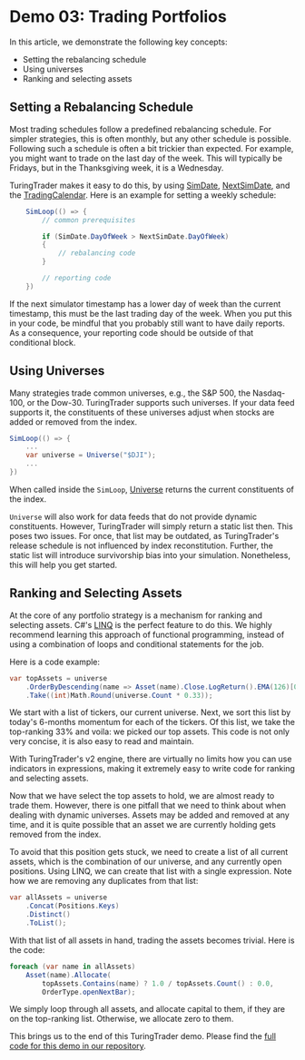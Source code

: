 # Demo 03: Trading Portfolios

In this article, we demonstrate the following key concepts:
* Setting the rebalancing schedule
* Using universes
* Ranking and selecting assets

## Setting a Rebalancing Schedule

Most trading schedules follow a predefined rebalancing schedule. For simpler strategies, this is often monthly, but any other schedule is possible. Following such a schedule is often a bit trickier than expected. For example, you might want to trade on the last day of the week. This will typically be Fridays, but in the Thanksgiving week, it is a Wednesday.

TuringTrader makes it easy to do this, by using [SimDate](xref:TuringTrader.SimulatorV2.Algorithm#TuringTrader_SimulatorV2_Algorithm_SimDate), [NextSimDate](xref:TuringTrader.SimulatorV2.Algorithm#TuringTrader_SimulatorV2_Algorithm_NextSimDate), and the [TradingCalendar](xref:TuringTrader.SimulatorV2.Algorithm#TuringTrader_SimulatorV2_Algorithm_TradingCalendar). Here is an example for setting a weekly schedule:

```C#
    SimLoop(() => {
        // common prerequisites

        if (SimDate.DayOfWeek > NextSimDate.DayOfWeek)
        {
            // rebalancing code
        }

        // reporting code
    })
```

If the next simulator timestamp has a lower day of week than the current timestamp, this must be the last trading day of the week. When you put this in your code, be mindful that you probably still want to have daily reports. As a consequence, your reporting code should be outside of that conditional block.

## Using Universes

Many strategies trade common universes, e.g., the S&P 500, the Nasdaq-100, or the Dow-30. TuringTrader supports such universes. If your data feed supports it, the constituents of these universes adjust when stocks are added or removed from the index.

```C#
SimLoop(() => {
    ...
    var universe = Universe("$DJI");
    ...
})
```

When called inside the `SimLoop`, [Universe](xref:TuringTrader.SimulatorV2.Algorithm#TuringTrader_SimulatorV2_Algorithm_Universe_System_String_) returns the current constituents of the index.

`Universe` will also work for data feeds that do not provide dynamic constituents. However, TuringTrader will simply return a static list then. This poses two issues. For once, that list may be outdated, as TuringTrader's release schedule is not influenced by index reconstitution. Further, the static list will introduce survivorship bias into your simulation. Nonetheless, this will help you get started.

## Ranking and Selecting Assets

At the core of any portfolio strategy is a mechanism for ranking and selecting assets. C#'s [LINQ](https://learn.microsoft.com/en-us/dotnet/csharp/programming-guide/concepts/linq/) is the perfect feature to do this. We highly recommend learning this approach of functional programming, instead of using a combination of loops and conditional statements for the job.

Here is a code example:

```C#
var topAssets = universe
    .OrderByDescending(name => Asset(name).Close.LogReturn().EMA(126)[0])
    .Take((int)Math.Round(universe.Count * 0.33));
```

We start with a list of tickers, our current universe. Next, we sort this list by today's 6-months momentum for each of the tickers. Of this list, we take the top-ranking 33% and voila: we picked our top assets. This code is not only very concise, it is also easy to read and maintain.

With TuringTrader's v2 engine, there are virtually no limits how you can use indicators in expressions, making it extremely easy to write code for ranking and selecting assets.

Now that we have select the top assets to hold, we are almost ready to trade them. However, there is one pitfall that we need to think about when dealing with dynamic universes. Assets may be added and removed at any time, and it is quite possible that an asset we are currently holding gets removed from the index.

To avoid that this position gets stuck, we need to create a list of all current assets, which is the combination of our universe, and any currently open positions. Using LINQ, we can create that list with a single expression. Note how we are removing any duplicates from that list:

```C#
var allAssets = universe
    .Concat(Positions.Keys)
    .Distinct()
    .ToList();
```

With that list of all assets in hand, trading the assets becomes trivial. Here is the code:

```C#
foreach (var name in allAssets)
    Asset(name).Allocate(
        topAssets.Contains(name) ? 1.0 / topAssets.Count() : 0.0,
        OrderType.openNextBar);
```

We simply loop through all assets, and allocate capital to them, if they are on the top-ranking list. Otherwise, we allocate zero to them.

This brings us to the end of this TuringTrader demo. Please find the [full code for this demo in our repository](https://github.com/fbertram/TuringTrader/blob/develop/Algorithms/Demo%20Algorithms%20(V2)/Demo03_Portfolios.cs).
